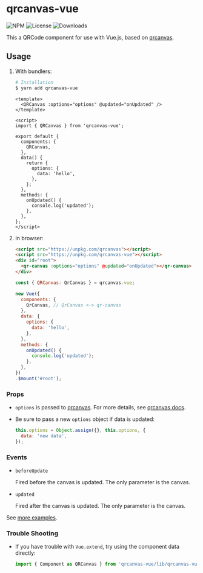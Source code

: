# qrcanvas-vue

![NPM](https://img.shields.io/npm/v/qrcanvas-vue.svg)
![License](https://img.shields.io/npm/l/qrcanvas-vue.svg)
![Downloads](https://img.shields.io/npm/dt/qrcanvas-vue.svg)

This a QRCode component for use with Vue.js, based on [qrcanvas](https://github.com/gera2ld/qrcanvas).

## Usage

1. With bundlers:

    ``` sh
    # Installation
    $ yarn add qrcanvas-vue
    ```

    ```vue
    <template>
      <QRCanvas :options="options" @updated="onUpdated" />
    </template>

    <script>
    import { QRCanvas } from 'qrcanvas-vue';

    export default {
      components: {
        QRCanvas,
      },
      data() {
        return {
          options: {
            data: 'hello',
          },
        };
      },
      methods: {
        onUpdated() {
          console.log('updated');
        },
      },
    };
    </script>
    ```

2. In browser:

    ```html
    <script src="https://unpkg.com/qrcanvas"></script>
    <script src="https://unpkg.com/qrcanvas-vue"></script>
    <div id="root">
      <qr-canvas :options="options" @updated="onUpdated"></qr-canvas>
    </div>
    ```

    ```js
    const { QRCanvas: QrCanvas } = qrcanvas.vue;

    new Vue({
      components: {
        QrCanvas, // QrCanvas <-> qr-canvas
      },
      data: {
        options: {
          data: 'hello',
        },
      },
      methods: {
        onUpdated() {
          console.log('updated');
        },
      },
    })
    .$mount('#root');
    ```

### Props

* `options` is passed to [qrcanvas](https://github.com/gera2ld/qrcanvas). For more details, see [qrcanvas docs](https://github.com/gera2ld/qrcanvas/wiki).

* Be sure to pass a new `options` object if data is updated:

    ```js
    this.options = Object.assign({}, this.options, {
      data: 'new data',
    });
    ```

### Events

- `beforeUpdate`

    Fired before the canvas is updated. The only parameter is the canvas.

- `updated`

    Fired after the canvas is updated. The only parameter is the canvas.

See [more examples](https://gera2ld.github.io/qrcanvas-vue/).

### Trouble Shooting

- If you have trouble with `Vue.extend`, try using the component data directly:

    ```js
    import { Component as QRCanvas } from 'qrcanvas-vue/lib/qrcanvas-vue.component.js';
    ```
